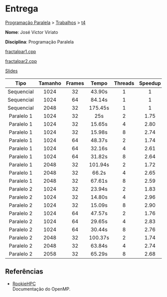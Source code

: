 # Entrega
[Programação Paralela](https://github.com/jviriato/elc139-2019a) > [Trabalhos](trabalhos) > [t4](/trabalhos/t4)

**Nome**: José Victor Viriato

**Disciplina**: Programação Paralela

[fractalpar1.cpp](fractal/openmp_fractal/fractalpar1.cpp)

[fractalpar2.cpp](fractal/openmp_fractal/fractalpar2.cpp)

[Slides](#)

|     Tipo    | Tamanho | Frames |   Tempo  | Threads | Speedup |
|:-----------:|:-------:|:------:|:--------:|:-------:|:-------:|
|  Sequencial |   1024  |   32   |  43.90s  |    1    |    1        |
|  Sequencial |   1024  |   64   |  84.14s  |    1    |    1        |
|  Sequencial |   2048  |   32   |  175.45s |    1    |    1        |
|  Paralelo 1 |   1024  |   32   |    25s   |    2    |    1.75     |
|  Paralelo 1 |   1024  |   32   |  15.65s  |    4    |    2.80     |
|  Paralelo 1 |   1024  |   32   |  15.98s  |    8    |    2.74     |
|  Paralelo 1 |   1024  |   64   |  48.37s  |    2    |    1.74     |
|  Paralelo 1 |   1024  |   64   |  32.16s  |    4    |    2.61     |
|  Paralelo 1 |   1024  |   64   |  31.82s  |    8    |    2.64     |
|  Paralelo 1 |   2048  |   32   |  101.94s |    2    |    1.72     |
|  Paralelo 1 |   2048  |   32   |   66.2s  |    4    |    2.65     |
|  Paralelo 1 |   2048  |   32   |  67.61s  |    8    |    2.59     |
|  Paralelo 2 |   1024  |   32   |  23.94s  |    2    |    1.83     |
|  Paralelo 2 |   1024  |   32   |  14.80s  |    4    |    2.96     |
|  Paralelo 2 |   1024  |   32   |  15.09s  |    8    |    2.90     |
|  Paralelo 2 |   1024  |   64   |  47.57s  |    2    |    1.76     |
|  Paralelo 2 |   1024  |   64   |  29.65s  |    4    |    2.83     |
|  Paralelo 2 |   1024  |   64   |  30.44s  |    8    |    2.76     |
|  Paralelo 2 |   2048  |   32   |  100.37s |    2    |    1.74     |
|  Paralelo 2 |   2048  |   32   |  63.84s  |    4    |    2.74     |
|  Paralelo 2 |   2058  |   32   |  65.29s  |    8    |    2.68     |

  ## Referências

- [RookieHPC](https://rookiehpc.com/openmp/docs/)  
  Documentação do OpenMP.
